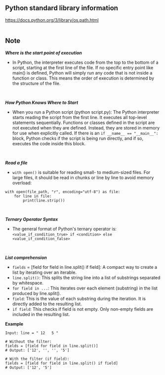 ## Python standard library information
https://docs.python.org/3/library/os.path.html
<br>
<br>


## Note
***Where is the start point of execution*** <br>
- In Python, the interpreter executes code from the top to the bottom of a script, starting at the first line of the file. If no specific entry point like main() is defined, Python will simply run any code that is not inside a function or class. This means the order of execution is determined by the structure of the file.
<br>

***How Python Knows Where to Start*** <br>
- When you run a Python script (python script.py):
The Python interpreter starts reading the script from the first line.
It executes all top-level statements sequentially.
Functions or classes defined in the script are not executed when they are defined. Instead, they are stored in memory for use when explicitly called.
If there is an `if __name__ == "__main__":` block, Python checks if the script is being run directly, and if so, executes the code inside this block.
<br>

***Read a file*** <br>
- `with open()` is suitable for reading small- to medium-sized files. For large files, it should be read in chunks or line by line to avoid memory overload: 
```
with open(file_path, "r", encoding="utf-8") as file:
    for line in file:
        print(line.strip())
```
<br>

***Ternary Operator Syntax*** <br>
- The general format of Python's ternary operator is:
`<value_if_condition_true> if <condition> else <value_if_condition_false>`
<br>

***List comprehension*** <br>
  - `fields` = [field for field in line.split() if field]: A compact way to create a list by iterating over an iterable.<br>
  - `line.split()`: This splits the string line into a list of substrings separated by whitespace.<br>
  - `for field in ...`: This iterates over each element (substring) in the list produced by line.split().<br>
  - `field`: This is the value of each substring during the iteration. It is directly added to the resulting list.<br>
  - `if field`: This checks if field is not empty. Only non-empty fields are included in the resulting list.<br>

**Example**

```
Input: line = " 12   5 "

# Without the filter:
fields = [field for field in line.split()]
# Output: ['12', '', '', '5']

# With the filter (if field):
fields = [field for field in line.split() if field]
# Output: ['12', '5']
```
